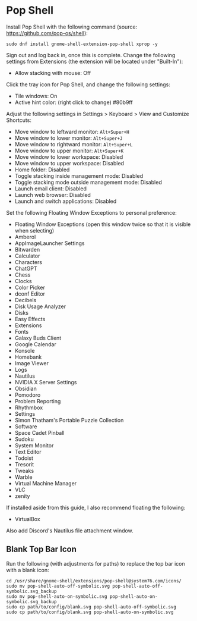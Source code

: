 # Pop Shell

Install Pop Shell with the following command (source: https://github.com/pop-os/shell):

```
sudo dnf install gnome-shell-extension-pop-shell xprop -y
```

Sign out and log back in, once this is complete. Change the following settings from Extensions (the extension will be located under "Built-In"):

- Allow stacking with mouse: Off

Click the tray icon for Pop Shell, and change the following settings:

- Tile windows: On
- Active hint color: (right click to change) #80b9ff

Adjust the following settings in Settings > Keyboard > View and Customize Shortcuts:

- Move window to leftward monitor: `Alt+Super+H`
- Move window to lower monitor: `Alt+Super+J`
- Move window to rightward monitor: `Alt+Super+L`
- Move window to upper monitor: `Alt+Super+K`
- Move window to lower workspace: Disabled
- Move window to upper workspace: Disabled
- Home folder: Disabled
- Toggle stacking inside management mode: Disabled
- Toggle stacking mode outside management mode: Disabled
- Launch email client: Disabled
- Launch web browser: Disabled
- Launch and switch applications: Disabled

Set the following Floating Window Exceptions to personal preference:

- Floating Window Exceptions (open this window twice so that it is visible when selecting)
- Amberol
- AppImageLauncher Settings
- Bitwarden
- Calculator
- Characters
- ChatGPT
- Chess
- Clocks
- Color Picker
- dconf Editor
- Decibels
- Disk Usage Analyzer
- Disks
- Easy Effects
- Extensions
- Fonts
- Galaxy Buds Client
- Google Calendar
- Konsole
- Homebank
- Image Viewer
- Logs
- Nautilus
- NVIDIA X Server Settings
- Obsidian
- Pomodoro
- Problem Reporting
- Rhythmbox
- Settings
- Simon Thatham's Portable Puzzle Collection
- Software
- Space Cadet Pinball
- Sudoku
- System Monitor
- Text Editor
- Todoist
- Tresorit
- Tweaks
- Warble
- Virtual Machine Manager
- VLC
- zenity

If installed aside from this guide, I also recommend floating the following:

- VirtualBox

Also add Discord's Nautilus file attachment window.

## Blank Top Bar Icon

Run the following (with adjustments for paths) to replace the top bar icon with a blank icon:

```
cd /usr/share/gnome-shell/extensions/pop-shell@system76.com/icons/
sudo mv pop-shell-auto-off-symbolic.svg pop-shell-auto-off-symbolic.svg_backup
sudo mv pop-shell-auto-on-symbolic.svg pop-shell-auto-on-symbolic.svg_backup
sudo cp path/to/config/blank.svg pop-shell-auto-off-symbolic.svg
sudo cp path/to/config/blank.svg pop-shell-auto-on-symbolic.svg
```

